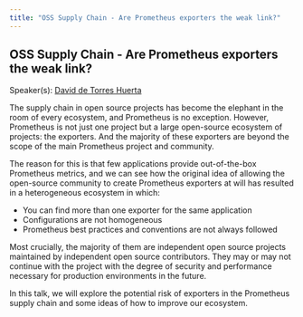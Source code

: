 ```yaml
---
title: "OSS Supply Chain - Are Prometheus exporters the weak link?"
---
```


## OSS Supply Chain - Are Prometheus exporters the weak link?

Speaker(s): [David de Torres Huerta](../../speakers/david-de-torres-huerta)

The supply chain in open source projects has become the elephant in the room of every ecosystem, and Prometheus is no exception. However, Prometheus is not just one project but a large open-source ecosystem of projects: the exporters. And the majority of these exporters are beyond the scope of the main Prometheus project and community.

The reason for this is that few applications provide out-of-the-box Prometheus metrics, and we can see how the original idea of allowing the open-source community to create Prometheus exporters at will has resulted in a heterogeneous ecosystem in which:

- You can find more than one exporter for the same application
- Configurations are not homogeneous
- Prometheus best practices and conventions are not always followed

Most crucially, the majority of them are independent open source projects maintained by independent open source contributors. They may or may not continue with the project with the degree of security and performance necessary for production environments in the future.

In this talk, we will explore the potential risk of exporters in the Prometheus supply chain and some ideas of how to improve our ecosystem.

